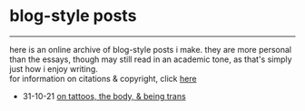 # blog-style posts
* * *

here is an online archive of blog-style posts i make. they are more personal than the essays, though may still read in an academic tone, as that's simply just how i enjoy writing.  
for information on citations & copyright, click [here](copyright.html)

* 31-10-21 [on tattoos, the body, & being trans](blog_posts/31-10-21.html)